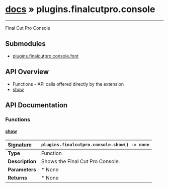 # [docs](index.md) » plugins.finalcutpro.console
---

Final Cut Pro Console

## Submodules
 * [plugins.finalcutpro.console.font](plugins.finalcutpro.console.font.md)

## API Overview
* Functions - API calls offered directly by the extension
 * [show](#show)

## API Documentation

### Functions

#### [show](#show)
| <span style="float: left;">**Signature**</span> | <span style="float: left;">`plugins.finalcutpro.console.show() -> none` </span>                                                          |
| -----------------------------------------------------|---------------------------------------------------------------------------------------------------------|
| **Type**                                             | Function                                                                                         |
| **Description**                                      | Shows the Final Cut Pro Console.                                                                                         |
| **Parameters**                                       |  * None                                       |
| **Returns**                                          |  * None                                                |

